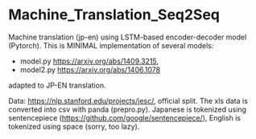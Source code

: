 # Machine_Translation_Seq2Seq
Machine translation (jp-en) using LSTM-based encoder-decoder model (Pytorch). This is MINIMAL implementation of several models:
- model.py https://arxiv.org/abs/1409.3215, 
- model2.py https://arxiv.org/abs/1406.1078

adapted to JP-EN translation.
  
Data: https://nlp.stanford.edu/projects/jesc/, official split. The xls data is converted into csv with panda (prepro.py). Japanese is tokenized using sentencepiece (https://github.com/google/sentencepiece/), English is tokenized using space (sorry, too lazy).
